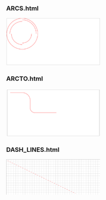 <h3>ARCS.html</h3>
<img src="arcs.png" style="width:50%;"/>

<h3>ARCTO.html</h3>
<img src="arcTo.png" style="width:50%;"/>

<h3>DASH_LINES.html</h3>
<img src="dashLine.png" style="width:50%;"/>


